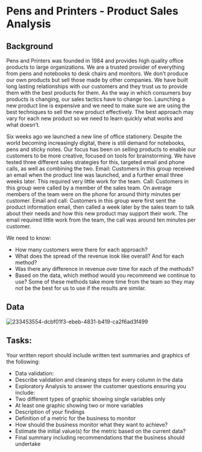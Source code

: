 # Pens and Printers - Product Sales Analysis
## Background
Pens and Printers was founded in 1984 and provides high quality office products to large organizations. We are a trusted provider of everything from pens and notebooks to desk chairs and monitors. We don’t produce our own products but sell those made by other companies.
We have built long lasting relationships with our customers and they trust us to provide them with the best products for them. As the way in which consumers buy products is changing, our sales tactics have to change too. Launching a new product line is expensive and we need to make sure we are using the best techniques to sell the new product effectively. The best approach may vary for each new product so we need to learn quickly what works and what doesn’t.

Six weeks ago we launched a new line of office stationery. Despite the world becoming increasingly digital, there is still demand for notebooks, pens and sticky notes.
Our focus has been on selling products to enable our customers to be more creative, focused on tools for brainstorming. We have tested three different sales strategies for this, targeted email and phone calls, as well as combining the two.
Email: Customers in this group received an email when the product line was launched, and a further email three weeks later. This required very little work for the team.
Call: Customers in this group were called by a member of the sales team. On average members of the team were on the phone for around thirty minutes per customer.
Email and call: Customers in this group were first sent the product information email, then called a week later by the sales team to talk about their needs and how this new product may support their work. The email required little work from the team, the call was around ten minutes per customer.

We need to know:  
* How many customers were there for each approach?
* What does the spread of the revenue look like overall? And for each method?
* Was there any difference in revenue over time for each of the methods?
* Based on the data, which method would you recommend we continue to use? Some of these methods take more time from the team so they may not be the best for us to use if the results are similar.

## Data
![233453554-dcbf01f3-ebeb-4831-b419-ca2f6ad3f499](https://github.com/mwheelermba/Michael-Wheeler-Portfolio/assets/173412168/1a02b243-7507-4048-8560-1e1743895d2b)

## Tasks:
Your written report should include written text summaries and graphics of the following:  
* Data validation:
*   Describe validation and cleaning steps for every column in the data
* Exploratory Analysis to answer the customer questions ensuring you include:
*   Two different types of graphic showing single variables only
*   At least one graphic showing two or more variables
*   Description of your findings
* Definition of a metric for the business to monitor
*   How should the business monitor what they want to achieve?
*   Estimate the initial value(s) for the metric based on the current data?
* Final summary including recommendations that the business should undertake
